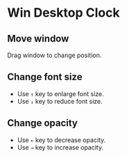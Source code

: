 # Win Desktop Clock

## Move window
Drag window to change position.

## Change font size
- Use `↑` key to enlarge font size.
- Use `↓` key to reduce font size.

## Change opacity
- Use `←` key to decrease opacity.
- Use `→` key to increase opacity.
